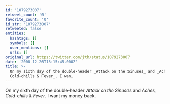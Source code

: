 ```yaml
---
id: '1079273007'
retweet_count: '0'
favorite_count: '0'
id_str: '1079273007'
retweeted: false
entities:
  hashtags: []
  symbols: []
  user_mentions: []
  urls: []
original_url: https://twitter.com/jth/status/1079273007
date: '2008-12-26T13:15:45.000Z'
title: >-
  On my sixth day of the double-header _Attack on the Sinuses_ and _Aches,
  Cold-chills & Fever_. I wan…
---
```


On my sixth day of the double-header _Attack on the Sinuses_ and _Aches, Cold-chills & Fever_. I want my money back.